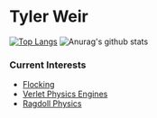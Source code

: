# Tyler Weir
[![Top Langs](https://github-readme-stats.vercel.app/api/top-langs/?username=TylerWeir&theme=gruvbox&langs_count=10)](https://github.com/anuraghazra/github-readme-stats)
![Anurag's github stats](https://github-readme-stats.vercel.app/api?username=TylerWeir&show_icons=true&theme=gruvbox&count_private=true)

### Current Interests
* [Flocking](http://www.red3d.com/cwr/boids/ "A Distributed Behavioral Model")
* [Verlet Physics Engines](https://medium.com/better-programming/making-a-verlet-physics-engine-in-javascript-1dff066d7bc5 "An Example Verlet Physics Engine")
* [Ragdoll Physics](http://www.cs.cmu.edu/afs/cs/academic/class/15462-s13/www/lec_slides/Jakobsen.pdf "Advanced Character Physics by Thomas Jakobsen")



<!--
**TylerWeir/TylerWeir** is a ✨ _special_ ✨ repository because its `README.md` (this file) appears on your GitHub profile.

Here are some ideas to get you started:


- 🔭 I’m currently working on ...
- 🌱 I’m currently learning ...
- 👯 I’m looking to collaborate on ...
- 🤔 I’m looking for help with ...
- 💬 Ask me about ...
- 📫 How to reach me: ...
- 😄 Pronouns: ...
- ⚡ Fun fact: ...
-->
